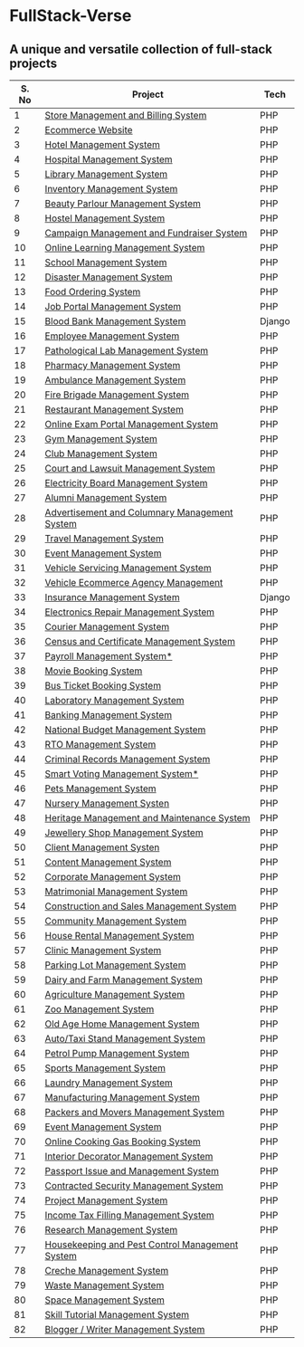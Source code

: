 # FullStack-Verse

## A unique and versatile collection of full-stack projects 

| S. No | Project | Tech |
|-------|---------|------|
| 1 | [Store Management and Billing System]() | PHP |
| 2 | [Ecommerce Website]() | PHP |
| 3 | [Hotel Management System]() | PHP |
| 4 | [Hospital Management System]() | PHP |
| 5 | [Library Management System]() | PHP |
| 6 | [Inventory Management System]() | PHP |
| 7 | [Beauty Parlour Management System]() | PHP |
| 8 | [Hostel Management System]() | PHP |
| 9 | [Campaign Management and Fundraiser System]() | PHP |
| 10 | [Online Learning Management System]() | PHP |
| 11 | [School Management System]() | PHP |
| 12 | [Disaster Management System]() | PHP |
| 13 | [Food Ordering System]() | PHP |
| 14 | [Job Portal Management System]() | PHP |
| 15 | [Blood Bank Management System]() | Django |
| 16 | [Employee Management System]() | PHP |
| 17 | [Pathological Lab Management System]() | PHP |
| 18 | [Pharmacy Management System]() | PHP |
| 19 | [Ambulance Management System]() | PHP |
| 20 | [Fire Brigade Management System]() | PHP |
| 21 | [Restaurant Management System]() | PHP |
| 22 | [Online Exam Portal Management System]() | PHP |
| 23 | [Gym Management System]() | PHP |
| 24 | [Club Management System]() | PHP |
| 25 | [Court and Lawsuit Management System]() | PHP |
| 26 | [Electricity Board Management System]() | PHP |
| 27 | [Alumni Management System]() | PHP |
| 28 | [Advertisement and Columnary Management System]() | PHP |
| 29 | [Travel Management System]() | PHP |
| 30 | [Event Management System]() | PHP |
| 31 | [Vehicle Servicing Management System]() | PHP |
| 32 | [Vehicle Ecommerce Agency Management]() | PHP |
| 33 | [Insurance Management System]() | Django |
| 34 | [Electronics Repair Management System]() | PHP |
| 35 | [Courier Management System]() | PHP |
| 36 | [Census and Certificate Management System]() | PHP |
| 37 | [Payroll Management System*]() | PHP |
| 38 | [Movie Booking System]() | PHP |
| 39 | [Bus Ticket Booking System]() | PHP |
| 40 | [Laboratory Management System]() | PHP |
| 41 | [Banking Management System]() | PHP |
| 42 | [National Budget Management System]() | PHP |
| 43 | [RTO Management System]() | PHP |
| 44 | [Criminal Records Management System]() | PHP |
| 45 | [Smart Voting Management System*]() | PHP |
| 46 | [Pets Management System]() | PHP |
| 47 | [Nursery Management Systen]() | PHP |
| 48 | [Heritage Management and Maintenance System]() | PHP |
| 49 | [Jewellery Shop Management System]() | PHP |
| 50 | [Client Management Systen]() | PHP |
| 51 | [Content Management System]() | PHP |
| 52 | [Corporate Management System]() | PHP |
| 53 | [Matrimonial Management System]() | PHP |
| 54 | [Construction and Sales Management System]() | PHP |
| 55 | [Community Management System]() | PHP |
| 56 | [House Rental Management System]() | PHP |
| 57 | [Clinic Management System]() | PHP |
| 58 | [Parking Lot Management System]() | PHP |
| 59 | [Dairy and Farm Management System]() | PHP |
| 60 | [Agriculture Management System]() | PHP |
| 61 | [Zoo Management System]() | PHP |
| 62 | [Old Age Home Management System]() | PHP |
| 63 | [Auto/Taxi Stand Management System]() | PHP |
| 64 | [Petrol Pump Management System]() | PHP |
| 65 | [Sports Management System]() | PHP |
| 66 | [Laundry Management System]() | PHP |
| 67 | [Manufacturing Management System]() | PHP |
| 68 | [Packers and Movers Management System]() | PHP |
| 69 | [Event Management System]() | PHP |
| 70 | [Online Cooking Gas Booking System]() | PHP |
| 71 | [Interior Decorator Management System]() | PHP |
| 72 | [Passport Issue and Management System]() | PHP |
| 73 | [Contracted Security Management System]() | PHP |
| 74 | [Project Management System]() | PHP |
| 75 | [Income Tax Filling Management System]() | PHP |
| 76 | [Research Management System]() | PHP |
| 77 | [Housekeeping and Pest Control Management System]() | PHP |
| 78 | [Creche Management System]() | PHP |
| 79 | [Waste Management System]() | PHP |
| 80 | [Space Management System]() | PHP |
| 81 | [Skill Tutorial Management System]() | PHP |
| 82 | [Blogger / Writer Management System]() | PHP |
